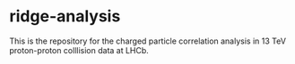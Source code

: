 # ridge-analysis
This is the repository for the charged particle correlation analysis in 13 TeV proton-proton colllision data at LHCb.
